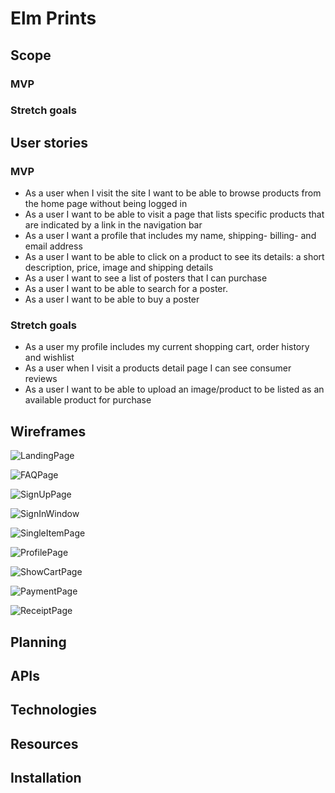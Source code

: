 # Elm Prints

## Scope

### MVP

### Stretch goals

## User stories

### MVP
* As a user when I visit the site I want to be able to browse products from the home page without being logged in
* As a user I want to be able to visit a page that lists specific products that are indicated by a link in the navigation bar
* As a user I want a profile that includes my name, shipping- billing- and email address
* As a user I want to be able to click on a product to see its details: a short description, price, image and shipping details
* As a user I want to see a list of posters that I can purchase
* As a user I want to be able to search for a poster.
* As a user I want to be able to buy a poster

### Stretch goals
* As a user my profile includes my current shopping cart, order history and wishlist
* As a user when I visit a products detail page I can see consumer reviews
* As a user I want to be able to upload an image/product to be listed as an available product for purchase

## Wireframes
![LandingPage](https://i.imgur.com/GROXGBD.jpg)

![FAQPage](https://i.imgur.com/GQrxWew.jpg)

![SignUpPage](https://i.imgur.com/tdwithC.jpg)

![SignInWindow](https://i.imgur.com/gepwtav.jpg)

![SingleItemPage](https://i.imgur.com/qIp4iwU.jpg)

![ProfilePage](https://i.imgur.com/yIPDds4.jpg)

![ShowCartPage](https://i.imgur.com/lIAEktS.jpg)

![PaymentPage](https://i.imgur.com/inEyBgV.jpg)

![ReceiptPage](https://i.imgur.com/FdcSF0f.jpg)

## Planning

## APIs 

## Technologies

## Resources

## Installation
